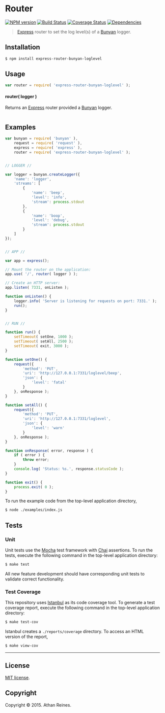 Router
===
[![NPM version][npm-image]][npm-url] [![Build Status][travis-image]][travis-url] [![Coverage Status][codecov-image]][codecov-url] [![Dependencies][dependencies-image]][dependencies-url]

> [Express](http://expressjs.com/guide/using-middleware.html) router to set the log level(s) of a [Bunyan](https://github.com/trentm/node-bunyan) logger.


## Installation

``` bash
$ npm install express-router-bunyan-loglevel
```


## Usage

``` javascript
var router = require( 'express-router-bunyan-loglevel' );
```

#### router( logger )

Returns an [Express](http://expressjs.com/guide/using-middleware.html) router provided a [Bunyan](https://github.com/trentm/node-bunyan) logger.

``` javascript

```


## Examples

``` javascript
var bunyan = require( 'bunyan' ),
	request = require( 'request' ),
	express = require( 'express' ),
	router = require( 'express-router-bunyan-loglevel' );


// LOGGER //

var logger = bunyan.createLogger({
	'name': 'logger',
	'streams': [
		{
			'name': 'beep',
			'level': 'info',
			'stream': process.stdout
		},
		{
			'name': 'boop',
			'level': 'debug',
			'stream': process.stdout
		}
	]
});


// APP //

var app = express();

// Mount the router on the application:
app.use( '/', router( logger ) );

// Create an HTTP server:
app.listen( 7331, onListen );

function onListen() {
	logger.info( 'Server is listening for requests on port: 7331.' );
	run();
}


// RUN //

function run() {
	setTimeout( setOne, 1000 );
	setTimeout( setAll, 2500 );
	setTimeout( exit, 3000 );
}

function setOne() {
	request({
		'method': 'PUT',
		'uri': 'http://127.0.0.1:7331/loglevel/beep',
		'json': {
			'level': 'fatal'
		}
	}, onResponse );
}

function setAll() {
	request({
		'method': 'PUT',
		'uri': 'http://127.0.0.1:7331/loglevel',
		'json': {
			'level': 'warn'
		}
	}, onResponse );
}

function onResponse( error, response ) {
	if ( error ) {
		throw error;
	}
	console.log( 'Status: %s.', response.statusCode );
}

function exit() {
	process.exit( 0 );
}
```

To run the example code from the top-level application directory,

``` bash
$ node ./examples/index.js
```


## Tests

### Unit

Unit tests use the [Mocha](http://mochajs.org/) test framework with [Chai](http://chaijs.com) assertions. To run the tests, execute the following command in the top-level application directory:

``` bash
$ make test
```

All new feature development should have corresponding unit tests to validate correct functionality.


### Test Coverage

This repository uses [Istanbul](https://github.com/gotwarlost/istanbul) as its code coverage tool. To generate a test coverage report, execute the following command in the top-level application directory:

``` bash
$ make test-cov
```

Istanbul creates a `./reports/coverage` directory. To access an HTML version of the report,

``` bash
$ make view-cov
```


---
## License

[MIT license](http://opensource.org/licenses/MIT).


## Copyright

Copyright &copy; 2015. Athan Reines.


[npm-image]: http://img.shields.io/npm/v/express-router-bunyan-loglevel.svg
[npm-url]: https://npmjs.org/package/express-router-bunyan-loglevel

[travis-image]: http://img.shields.io/travis/kgryte/express-router-bunyan-loglevel/master.svg
[travis-url]: https://travis-ci.org/kgryte/express-router-bunyan-loglevel

[codecov-image]: https://img.shields.io/codecov/c/github/kgryte/express-router-bunyan-loglevel/master.svg
[codecov-url]: https://codecov.io/github/kgryte/express-router-bunyan-loglevel?branch=master

[dependencies-image]: http://img.shields.io/david/kgryte/express-router-bunyan-loglevel.svg
[dependencies-url]: https://david-dm.org/kgryte/express-router-bunyan-loglevel

[dev-dependencies-image]: http://img.shields.io/david/dev/kgryte/express-router-bunyan-loglevel.svg
[dev-dependencies-url]: https://david-dm.org/dev/kgryte/express-router-bunyan-loglevel

[github-issues-image]: http://img.shields.io/github/issues/kgryte/express-router-bunyan-loglevel.svg
[github-issues-url]: https://github.com/kgryte/express-router-bunyan-loglevel/issues
